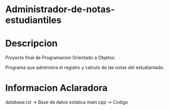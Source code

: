 # Administrador-de-notas-estudiantiles
# Descripcion
Proyecto final de Programacion Orientado a Objetos.

Programa que administra el registro y calculo de las notas del estudiantado.

# Informacion Aclaradora
database.txt -> Base de datos estatica
main.cpp -> Codigo
